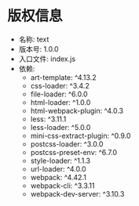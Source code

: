 # 版权信息
+ 名称: text
+ 版本号: 1.0.0
+ 入口文件: index.js
+ 依赖: 
  - art-template: ^4.13.2
  - css-loader: ^3.4.2
  - file-loader: ^6.0.0
  - html-loader: ^1.0.0
  - html-webpack-plugin: ^4.0.3
  - less: ^3.11.1
  - less-loader: ^5.0.0
  - mini-css-extract-plugin: ^0.9.0
  - postcss-loader: ^3.0.0
  - postcss-preset-env: ^6.7.0
  - style-loader: ^1.1.3
  - url-loader: ^4.0.0
  - webpack: ^4.42.1
  - webpack-cli: ^3.3.11
  - webpack-dev-server: ^3.10.3
  